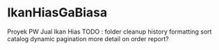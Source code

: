 # IkanHiasGaBiasa
Proyek PW Jual Ikan Hias
TODO : 
folder cleanup
history formatting
sort catalog
dynamic pagination
more detail on order report?